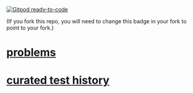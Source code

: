 [![Gitpod ready-to-code](https://img.shields.io/badge/Gitpod-ready--to--code-blue?logo=gitpod)](https://gitpod.io/#https://github.com/markfirmware/audit)

(If you fork this repo, you will need to change this badge in your fork to point to your fork.)

# [problems](https://github.com/markfirmware/audit/issues)

# [curated test history](https://github.com/markfirmware/audit/actions)
